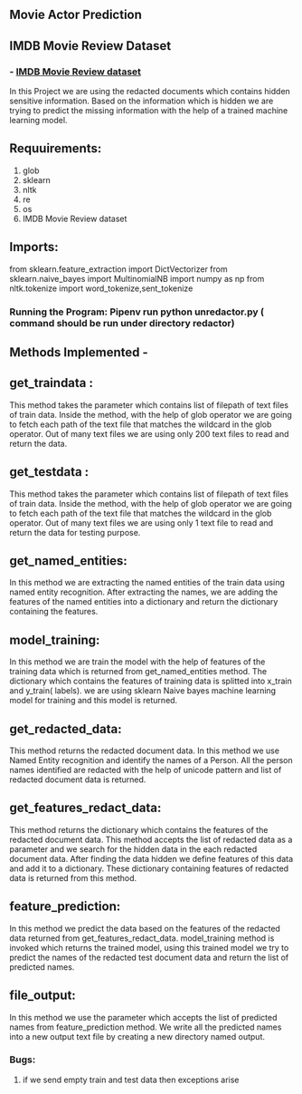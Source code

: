 

## Movie Actor Prediction
## IMDB Movie Review Dataset

### - [IMDB Movie Review dataset](https://www.kaggle.com/lakshmi25npathi/imdb-dataset-of-50k-movie-reviews)


In this Project we are using the redacted documents which contains hidden sensitive information. Based on the information which is hidden we
are trying to predict the missing information with the help of a trained machine learning model.

## Requuirements:
1. glob     
2. sklearn
3. nltk
4.  re 
5.  os
6. IMDB Movie Review dataset

## Imports:
from sklearn.feature_extraction import DictVectorizer
from sklearn.naive_bayes import MultinomialNB
import numpy as np
from nltk.tokenize import word_tokenize,sent_tokenize

### Running the Program: Pipenv run python unredactor.py  ( command should be run under directory redactor)

## Methods Implemented -

## get_traindata :
This method takes the parameter which contains list of filepath of text files of train data. Inside the method, with the help of glob operator we are going to 
fetch each path of the text file that matches the wildcard in the glob operator. Out of many text files we are using only 200 text files to read and return
the data.

## get_testdata :
This method takes the parameter which contains list of filepath of text files of train data. Inside the method, with the help of glob operator we are going to 
fetch each path of the text file that matches the wildcard in the glob operator. Out of many text files we are using only 1 text file to read and return
the data for testing purpose.

## get_named_entities:
In this method we are extracting the named entities of the train data using named entity recognition. After extracting the names, we are adding the features of the 
named entities into a dictionary and return the dictionary containing the features.

## model_training:
In this method we are train the model with the help of features of the training data which is returned from get_named_entities method. The dictionary which contains 
the features of training data is splitted into x_train and y_train( labels). we are using sklearn Naive bayes machine learning model for training and this
model is returned.

## get_redacted_data: 
This method returns the redacted document data. In this method we use Named Entity recognition and identify the names of a Person.
All the person names identified are redacted with the help of unicode pattern and list of redacted document data is returned.

## get_features_redact_data:
This method returns the dictionary which contains the features of the redacted document data. This method accepts the list of redacted data as a parameter
and we search for the hidden data in the each redacted document data. After finding the data hidden we define features of this data and add it to a
dictionary. These dictionary containing features of redacted data is returned from this method.

## feature_prediction:
In this method we predict the data based on the features of the redacted data returned from get_features_redact_data. 
model_training method is invoked which returns the trained model, using this trained model we try to predict the names of the redacted test document 
data and return the list of predicted names.

## file_output:
In this method we use the parameter which accepts the list of predicted names from feature_prediction method. We write all the predicted names into a new 
output text file by creating a new directory named output.

### Bugs:
1. if we send empty train and test data then exceptions arise

